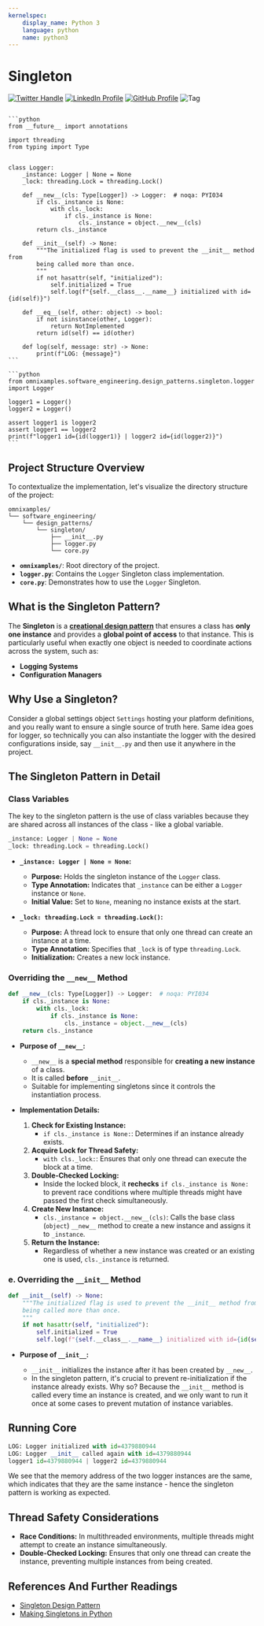 ```yaml
---
kernelspec:
    display_name: Python 3
    language: python
    name: python3
---
```


# Singleton

[![Twitter Handle](https://img.shields.io/badge/Twitter-@gaohongnan-blue?style=social&logo=twitter)](https://twitter.com/gaohongnan)
[![LinkedIn Profile](https://img.shields.io/badge/@gaohongnan-blue?style=social&logo=linkedin)](https://linkedin.com/in/gao-hongnan)
[![GitHub Profile](https://img.shields.io/badge/GitHub-gao--hongnan-lightgrey?style=social&logo=github)](https://github.com/gao-hongnan)
![Tag](https://img.shields.io/badge/Tag-Organized_Chaos-orange)

```{contents}
```

````{tab} **logger.py**
```python
from __future__ import annotations

import threading
from typing import Type


class Logger:
    _instance: Logger | None = None
    _lock: threading.Lock = threading.Lock()

    def __new__(cls: Type[Logger]) -> Logger:  # noqa: PYI034
        if cls._instance is None:
            with cls._lock:
                if cls._instance is None:
                    cls._instance = object.__new__(cls)
        return cls._instance

    def __init__(self) -> None:
        """The initialized flag is used to prevent the __init__ method from
        being called more than once.
        """
        if not hasattr(self, "initialized"):
            self.initialized = True
            self.log(f"{self.__class__.__name__} initialized with id={id(self)}")

    def __eq__(self, other: object) -> bool:
        if not isinstance(other, Logger):
            return NotImplemented
        return id(self) == id(other)

    def log(self, message: str) -> None:
        print(f"LOG: {message}")
```
````

````{tab} **core.py**
```python
from omnixamples.software_engineering.design_patterns.singleton.logger import Logger

logger1 = Logger()
logger2 = Logger()

assert logger1 is logger2
assert logger1 == logger2
print(f"logger1 id={id(logger1)} | logger2 id={id(logger2)}")
```
````

## Project Structure Overview

To contextualize the implementation, let's visualize the directory structure of
the project:

```text
omnixamples/
└── software_engineering/
    └── design_patterns/
        └── singleton/
            ├── __init__.py
            ├── logger.py
            └── core.py
```

-   **`omnixamples/`**: Root directory of the project.
-   **`logger.py`**: Contains the `Logger` Singleton class implementation.
-   **`core.py`**: Demonstrates how to use the `Logger` Singleton.

## What is the Singleton Pattern?

The **Singleton** is a
[**creational design pattern**](https://refactoring.guru/design-patterns/singleton)
that ensures a class has **only one instance** and provides a **global point of
access** to that instance. This is particularly useful when exactly one object
is needed to coordinate actions across the system, such as:

-   **Logging Systems**
-   **Configuration Managers**

## Why Use a Singleton?

Consider a global settings object `Settings` hosting your platform definitions,
and you really want to ensure a single source of truth here. Same idea goes for
logger, so technically you can also instantiate the logger with the desired
configurations inside, say `__init__.py` and then use it anywhere in the
project.

## The Singleton Pattern in Detail

### Class Variables

The key to the singleton pattern is the use of class variables because they are
shared across all instances of the class - like a global variable.

```python
_instance: Logger | None = None
_lock: threading.Lock = threading.Lock()
```

-   **`_instance: Logger | None = None`:**

    -   **Purpose:** Holds the singleton instance of the `Logger` class.
    -   **Type Annotation:** Indicates that `_instance` can be either a `Logger`
        instance or `None`.
    -   **Initial Value:** Set to `None`, meaning no instance exists at the
        start.

-   **`_lock: threading.Lock = threading.Lock()`:**
    -   **Purpose:** A thread lock to ensure that only one thread can create an
        instance at a time.
    -   **Type Annotation:** Specifies that `_lock` is of type `threading.Lock`.
    -   **Initialization:** Creates a new lock instance.

### Overriding the `__new__` Method

```python
def __new__(cls: Type[Logger]) -> Logger:  # noqa: PYI034
    if cls._instance is None:
        with cls._lock:
            if cls._instance is None:
                cls._instance = object.__new__(cls)
    return cls._instance
```

-   **Purpose of `__new__`:**

    -   `__new__` is a **special method** responsible for **creating a new
        instance** of a class.
    -   It is called **before** `__init__`.
    -   Suitable for implementing singletons since it controls the instantiation
        process.

-   **Implementation Details:**

    1. **Check for Existing Instance:**
        - `if cls._instance is None:`: Determines if an instance already exists.
    2. **Acquire Lock for Thread Safety:**
        - `with cls._lock:`: Ensures that only one thread can execute the block
          at a time.
    3. **Double-Checked Locking:**
        - Inside the locked block, it **rechecks** `if cls._instance is None:`
          to prevent race conditions where multiple threads might have passed
          the first check simultaneously.
    4. **Create New Instance:**
        - `cls._instance = object.__new__(cls)`: Calls the base class (`object`)
          `__new__` method to create a new instance and assigns it to
          `_instance`.
    5. **Return the Instance:**
        - Regardless of whether a new instance was created or an existing one is
          used, `cls._instance` is returned.

### **e. Overriding the `__init__` Method**

```python
def __init__(self) -> None:
    """The initialized flag is used to prevent the __init__ method from
    being called more than once.
    """
    if not hasattr(self, "initialized"):
        self.initialized = True
        self.log(f"{self.__class__.__name__} initialized with id={id(self)}")
```

-   **Purpose of `__init__`:**

    -   `__init__` initializes the instance after it has been created by
        `__new__`.
    -   In the singleton pattern, it's crucial to prevent re-initialization if
        the instance already exists. Why so? Because the `__init__` method is
        called every time an instance is created, and we only want to run it
        once at some cases to prevent mutation of instance variables.

## Running Core

```python
LOG: Logger initialized with id=4379880944
LOG: Logger __init__ called again with id=4379880944
logger1 id=4379880944 | logger2 id=4379880944
```

We see that the memory address of the two logger instances are the same, which
indicates that they are the same instance - hence the singleton pattern is
working as expected.

## Thread Safety Considerations

-   **Race Conditions:** In multithreaded environments, multiple threads might
    attempt to create an instance simultaneously.
-   **Double-Checked Locking:** Ensures that only one thread can create the
    instance, preventing multiple instances from being created.

## References And Further Readings

-   [Singleton Design Pattern](https://refactoring.guru/design-patterns/singleton)
-   [Making Singletons in Python](https://www.pythonmorsels.com/making-singletons/)
